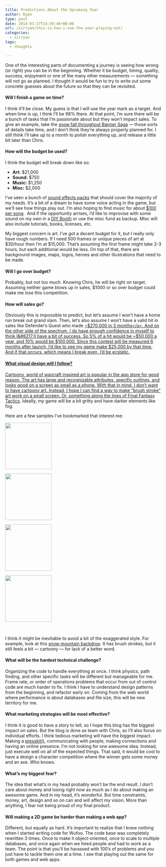 ```yaml
---
title: Predictions About the Upcoming Year
author: Ryan
type: post
date: 2014-03-27T14:59:46+00:00
url: /sirryan/this-is-how-i-see-the-year-playing-out/
categories:
  - sirryan
tags:
  - thoughts

---
```

One of the interesting parts of documenting a journey is seeing how wrong (or right) you can be in the beginning. Whether it be budget, timing, quality, success, enjoyment or one of the many other measurements &#8212; something will not go as planned. I thought it would be fun to try to write out some concrete guesses about the future so that they can be revisited.
<!--more-->

#### Will I finish a game on time?

I think it&#8217;ll be close. My guess is that I will use the year mark as a target. And when time is up, I think I&#8217;ll be 98% there. At that point, I&#8217;m sure there will be a bunch of tasks that I&#8217;m passionate about but they won&#8217;t impact sales. To give an example, take the <a href="https://www.youtube.com/watch?v=FbIH0vS9AG4" target="_blank">snow fall throughout Banner Saga</a> &#8212; those sorts of details take time, and I don&#8217;t think they&#8217;re always properly planned for. I still think I&#8217;ll take up to a month to polish everything up, and release a little bit later than Chris.

#### How will the budget be used?

I think the budget will break down like so:

  * **Art:** $21,000
  * **Sound:** $750
  * **Music:** $1,250
  * **Misc:** $2,000

I&#8217;ve seen a bunch of <a href="http://www.indiesfx.co.uk" target="_blank">sound effects packs</a> that should cover the majority of my needs. It&#8217;s a bit of a dream to have some voice acting in the game, but we&#8217;ll see how things play out. I&#8217;m also hoping to find music for about <a href="http://www.jamendo.com/en/" target="_blank">$100 per song</a>.  And if the opportunity arrises, I&#8217;d like to improvise with some sound on my own in a <a href="https://www.youtube.com/watch?v=UTeUeRxAS7M" target="_blank">DIY Booth</a> or use the misc fund as backup. Misc will also include tutorials, books, licenses, etc.

My biggest concern is art. I&#8217;ve got a decent budget for it, but I really only have rough numbers. If I need 500 frames or unique pieces of art at $30/hour then I&#8217;m at $15,000. That&#8217;s assuming the first frame might take 2-3 hours, but each additional would be less. On top of that, there are background images, maps, logos, heroes and other illustrations that need to be made.

#### Will I go over budget?

Probably, but not too much. Knowing Chris, he will be right on target. Assuming neither game blows up in sales, $1000 or so over budget could make me lose this competition.

#### How will sales go?

Obviously this is impossible to predict, but let&#8217;s assume I won&#8217;t have a home run break out grand slam. Then, let&#8217;s also assume I won&#8217;t have a valid hit in sales like Defender&#8217;s Quest who made <a href="http://www.gamasutra.com/view/feature/186940/defenders_quest_by_the_numbers_.php" target="_blank">~$270,000 in 3 months</a>. And on the other side of the spectrum, I do have enough confidence in myself to think I&#8217;ll have a bit of success. So 5% of a hit would be ~$50,000 a year, and 10% would be $100,000. Since this contest will be measured 6 months after launch, I&#8217;d like to see my game make $25,000 by that time. And if that occurs, which means I break even, I&#8217;d be ecstatic.

#### What visual design will I follow?

Cartoony, world of warcraft inspired art is popular in the app store for good reason. The art has large and recognizable attributes, specific outlines, and looks good on a screen as small as a phone. With that in mind, I don&#8217;t want to have cartoony art. Instead, I hope I can find a way to make &#8220;brush stroke&#8221; art work on a small screen. Or, something along the lines of <a href="http://fc09.deviantart.net/fs70/i/2011/083/3/5/ff_tactics_wol_my_team_rpg_by_giovannimicarelli-d3cc668.png" target="_blank">Final Fantasy Tactics</a>. Ideally, my game will be a bit gritty and have darker elements like fog.

Here are a few samples I&#8217;ve bookmarked that interest me:

<div id='gallery-1' class='gallery galleryid-105 gallery-columns-4 gallery-size-thumbnail'>
  <dl class='gallery-item'>
    <dt class='gallery-icon landscape'>
      <a href='http://localhost:8888/wp-content/uploads/2014/03/NiceStyleCastle-1.jpg'><img width="150" height="150" src="http://localhost:8888/wp-content/uploads/2014/03/NiceStyleCastle-1-150x150.jpg" class="attachment-thumbnail size-thumbnail" alt="" srcset="http://localhost:8888/wp-content/uploads/2014/03/NiceStyleCastle-1-150x150.jpg 150w, http://localhost:8888/wp-content/uploads/2014/03/NiceStyleCastle-1-300x300.jpg 300w, http://localhost:8888/wp-content/uploads/2014/03/NiceStyleCastle-1-100x100.jpg 100w, http://localhost:8888/wp-content/uploads/2014/03/NiceStyleCastle-1.jpg 400w" sizes="(max-width: 150px) 100vw, 150px" /></a>
    </dt>
  </dl>
  
  <dl class='gallery-item'>
    <dt class='gallery-icon portrait'>
      <a href='http://localhost:8888/wp-content/uploads/2014/03/Screen-Shot-2014-03-30-at-5.05.24-PM-1.png'><img width="150" height="150" src="http://localhost:8888/wp-content/uploads/2014/03/Screen-Shot-2014-03-30-at-5.05.24-PM-1-150x150.png" class="attachment-thumbnail size-thumbnail" alt="" srcset="http://localhost:8888/wp-content/uploads/2014/03/Screen-Shot-2014-03-30-at-5.05.24-PM-1-150x150.png 150w, http://localhost:8888/wp-content/uploads/2014/03/Screen-Shot-2014-03-30-at-5.05.24-PM-1-100x100.png 100w" sizes="(max-width: 150px) 100vw, 150px" /></a>
    </dt>
  </dl>
  
  <dl class='gallery-item'>
    <dt class='gallery-icon landscape'>
      <a href='http://localhost:8888/wp-content/uploads/2014/03/shaman_croped__by_goblinegg00-d720s4c-1.jpg'><img width="150" height="150" src="http://localhost:8888/wp-content/uploads/2014/03/shaman_croped__by_goblinegg00-d720s4c-1-150x150.jpg" class="attachment-thumbnail size-thumbnail" alt="" srcset="http://localhost:8888/wp-content/uploads/2014/03/shaman_croped__by_goblinegg00-d720s4c-1-150x150.jpg 150w, http://localhost:8888/wp-content/uploads/2014/03/shaman_croped__by_goblinegg00-d720s4c-1-100x100.jpg 100w" sizes="(max-width: 150px) 100vw, 150px" /></a>
    </dt>
  </dl>
  
  <dl class='gallery-item'>
    <dt class='gallery-icon landscape'>
      <a href='http://localhost:8888/wp-content/uploads/2014/03/bg_textured-o-1.jpg'><img width="150" height="150" src="http://localhost:8888/wp-content/uploads/2014/03/bg_textured-o-1-150x150.jpg" class="attachment-thumbnail size-thumbnail" alt="" srcset="http://localhost:8888/wp-content/uploads/2014/03/bg_textured-o-1-150x150.jpg 150w, http://localhost:8888/wp-content/uploads/2014/03/bg_textured-o-1-100x100.jpg 100w" sizes="(max-width: 150px) 100vw, 150px" /></a>
    </dt>
  </dl>
  
  <br style="clear: both" />
</div>

I think it might be inevitable to avoid a bit of the exaggerated style. For example, look at this <a href="https://creativemarket.com/Graphics4Games/7979-Snow-mountains-parallax-background" target="_blank">snow mountain backdrop</a>. It has brush strokes, but it still feels a bit &#8212; cartoony &#8212; for lack of a better word.

#### What will be the hardest technical challenge?

Organizing the code to handle everything at once. I think physics, path finding, and other specific tasks will be different but manageable for me. Frame rate, or order of operations problems that occur from out of control code are much harder to fix. I think I have to understand design patterns from the beginning, and refactor early on. Coming from the web world where performance is about databases and file size, this will be new territory for me.

#### What marketing strategies will be most effective?

I think it is good to have a story to tell, so I hope this blog has the biggest impact on sales. But the blog is done as team with Chris, so I&#8217;ll also focus on individual efforts. I think tedious marketing will have the biggest impact. Making a <a href="http://dopresskit.com" target="_blank">presskit()</a>, communicating with people, making connections and having an online presence. I&#8217;m not looking for one awesome idea. Instead, just execute well on all of the expected things. That said, it would be cool to have a design a character competition where the winner gets some money and an axe. Who knows.

#### What&#8217;s my biggest fear?

The idea that what&#8217;s in my head probably won&#8217;t be the end result. I don&#8217;t care about money and losing right now as much as I do about making an awesome game. And in my head, it&#8217;s wonderful. But time constraints, money, art, design and so on can and will affect my vision. More than anything, I fear not being proud of my final product.

#### Will making a 2D game be harder than making a web app?

Different, but equally as hard. It&#8217;s important to realize that I knew nothing when I started writing code for Wufoo. The code base was completely rewritten 3 times. Once to make it object-oriented, once to scale to multiple databases, and once again when we hired people and had to work as a team. The point is that you&#8217;ll be harassed with 100&#8217;s of problems and you just have to tackle them one at a time. I see that playing out the same for both games and web apps.